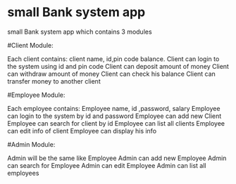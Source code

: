 # small Bank system app

small Bank system app which contains 3 modules

#Client Module:

Each client contains: client name, id,pin code balance.
Client can login to the system using id and pin code
Client can deposit amount of money 
Client can withdraw amount of money
Client can check his balance
Client can transfer money to another client


#Employee Module:

Each employee contains: Employee name, id ,password, salary
Employee can login to the system by id and password
Employee can add new Client
Employee can search for client by id
Employee can list all clients
Employee can edit info of client
Employee can display his info


#Admin Module:

Admin will be the same like Employee
Admin can add new Employee
Admin can search for Employee
Admin can edit Employee
Admin can list all employees
